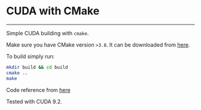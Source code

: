 # CUDA with CMake
------

Simple CUDA building with `cmake`.

Make sure you have CMake version `>3.8`. It can be downloaded from [here](https://cmake.org/download/).

To build simply run:

```sh
mkdir build && cd build
cmake ..
make
```

Code reference from [here](https://www.olcf.ornl.gov/tutorials/cuda-vector-addition/)

Tested with CUDA 9.2.
